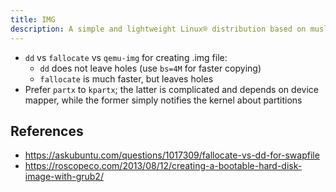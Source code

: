 ```yaml
---
title: IMG
description: A simple and lightweight Linux® distribution based on musl libc and toybox
---
```


- `dd` vs `fallocate` vs `qemu-img` for creating .img file:
  - `dd` does not leave holes (use `bs=4M` for faster copying)
  - `fallocate` is much faster, but leaves holes
- Prefer `partx` to `kpartx`; the latter is complicated and depends on device mapper, while the former simply notifies the kernel about partitions

## References
- https://askubuntu.com/questions/1017309/fallocate-vs-dd-for-swapfile
- https://roscopeco.com/2013/08/12/creating-a-bootable-hard-disk-image-with-grub2/
